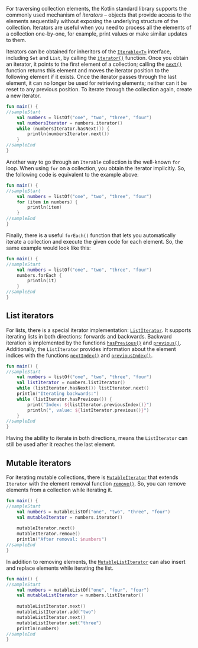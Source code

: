 [//]: # (title: Iterators)

For traversing collection elements, the Kotlin standard library supports the commonly used mechanism of _iterators_ – objects that provide access to the elements sequentially without exposing the underlying structure of the collection.
Iterators are useful when you need to process all the elements of a collection one-by-one, for example, print values or make similar updates to them.

Iterators can be obtained for inheritors of the [`Iterable<T>`](https://kotlinlang.org/api/latest/jvm/stdlib/kotlin.collections/-iterable/index.html) interface, including `Set` and `List`, by calling the [`iterator()`](https://kotlinlang.org/api/latest/jvm/stdlib/kotlin.collections/-iterable/iterator.html) function.
Once you obtain an iterator, it points to the first element of a collection; calling the [`next()`](https://kotlinlang.org/api/latest/jvm/stdlib/kotlin.collections/-iterator/next.html) function returns this element and moves the iterator position to the following element if it exists.
Once the iterator passes through the last element, it can no longer be used for retrieving elements; neither can it be reset to any previous position. To iterate through the collection again, create a new iterator.



```kotlin
fun main() {
//sampleStart
    val numbers = listOf("one", "two", "three", "four")
    val numbersIterator = numbers.iterator()
    while (numbersIterator.hasNext()) {
        println(numbersIterator.next())
    }
//sampleEnd
}
```


Another way to go through an `Iterable` collection is the well-known `for` loop. When using `for` on a collection, you obtain the iterator implicitly. So, the following code is equivalent to the example above:



```kotlin
fun main() {
//sampleStart
    val numbers = listOf("one", "two", "three", "four")
    for (item in numbers) {
        println(item)
    }
//sampleEnd
}
```


Finally, there is a useful `forEach()` function that lets you automatically iterate a collection and execute the given code for each element. So, the same example would look like this:



```kotlin
fun main() {
//sampleStart
    val numbers = listOf("one", "two", "three", "four")
    numbers.forEach {
        println(it)
    }
//sampleEnd
}
```


## List iterators

For lists, there is a special iterator implementation: [`ListIterator`](https://kotlinlang.org/api/latest/jvm/stdlib/kotlin.collections/-list-iterator/index.html). It supports iterating lists in both directions: forwards and backwards.
Backward iteration is implemented by the functions [`hasPrevious()`](https://kotlinlang.org/api/latest/jvm/stdlib/kotlin.collections/-list-iterator/has-previous.html) and [`previous()`](https://kotlinlang.org/api/latest/jvm/stdlib/kotlin.collections/-list-iterator/previous.html).
Additionally, the `ListIterator` provides information about the element indices with the functions [`nextIndex()`](https://kotlinlang.org/api/latest/jvm/stdlib/kotlin.collections/-list-iterator/next-index.html) and [`previousIndex()`](https://kotlinlang.org/api/latest/jvm/stdlib/kotlin.collections/-list-iterator/previous-index.html).



```kotlin
fun main() {
//sampleStart
    val numbers = listOf("one", "two", "three", "four")
    val listIterator = numbers.listIterator()
    while (listIterator.hasNext()) listIterator.next()
    println("Iterating backwards:")
    while (listIterator.hasPrevious()) {
        print("Index: ${listIterator.previousIndex()}")
        println(", value: ${listIterator.previous()}")
    }
//sampleEnd
}
```


Having the ability to iterate in both directions, means the `ListIterator` can still be used after it reaches the last element.

## Mutable iterators

For iterating mutable collections, there is [`MutableIterator`](https://kotlinlang.org/api/latest/jvm/stdlib/kotlin.collections/-mutable-iterator/index.html) that extends `Iterator` with the element removal function [`remove()`](https://kotlinlang.org/api/latest/jvm/stdlib/kotlin.collections/-mutable-iterator/remove.html). So, you can remove elements from a collection while iterating it.



```kotlin
fun main() {
//sampleStart
    val numbers = mutableListOf("one", "two", "three", "four") 
    val mutableIterator = numbers.iterator()
    
    mutableIterator.next()
    mutableIterator.remove()    
    println("After removal: $numbers")
//sampleEnd
}
```


In addition to removing elements, the [`MutableListIterator`](https://kotlinlang.org/api/latest/jvm/stdlib/kotlin.collections/-mutable-list-iterator/index.html) can also insert and replace elements while iterating the list.



```kotlin
fun main() {
//sampleStart
    val numbers = mutableListOf("one", "four", "four") 
    val mutableListIterator = numbers.listIterator()
    
    mutableListIterator.next()
    mutableListIterator.add("two")
    mutableListIterator.next()
    mutableListIterator.set("three")   
    println(numbers)
//sampleEnd
}
```


